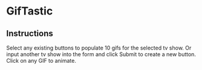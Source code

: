 # GifTastic

## Instructions
Select any existing buttons to populate 10 gifs for the selected tv show.
Or input another tv show into the form and click Submit to create a new button.
Click on any GIF to animate.